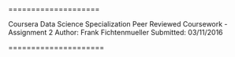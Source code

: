 ====================

Coursera Data Science Specialization
Peer Reviewed Coursework - Assignment 2
Author: Frank Fichtenmueller
Submitted: 03/11/2016

=====================




